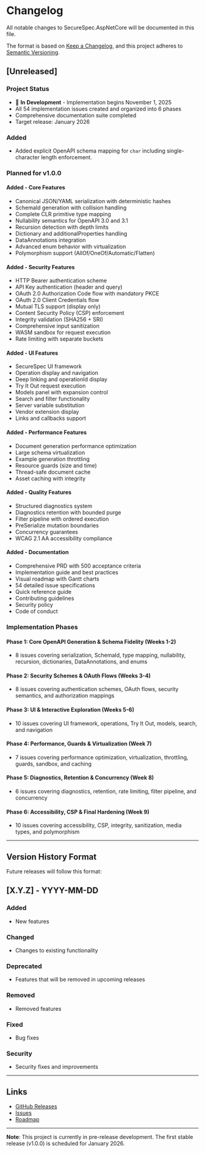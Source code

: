 # Changelog

All notable changes to SecureSpec.AspNetCore will be documented in this file.

The format is based on [Keep a Changelog](https://keepachangelog.com/en/1.0.0/),
and this project adheres to [Semantic Versioning](https://semver.org/spec/v2.0.0.html).

## [Unreleased]

### Project Status
- 🚧 **In Development** - Implementation begins November 1, 2025
- All 54 implementation issues created and organized into 6 phases
- Comprehensive documentation suite completed
- Target release: January 2026

### Added
- Added explicit OpenAPI schema mapping for `char` including single-character length enforcement.

### Planned for v1.0.0

#### Added - Core Features
- Canonical JSON/YAML serialization with deterministic hashes
- SchemaId generation with collision handling
- Complete CLR primitive type mapping
- Nullability semantics for OpenAPI 3.0 and 3.1
- Recursion detection with depth limits
- Dictionary and additionalProperties handling
- DataAnnotations integration
- Advanced enum behavior with virtualization
- Polymorphism support (AllOf/OneOf/Automatic/Flatten)

#### Added - Security Features
- HTTP Bearer authentication scheme
- API Key authentication (header and query)
- OAuth 2.0 Authorization Code flow with mandatory PKCE
- OAuth 2.0 Client Credentials flow
- Mutual TLS support (display only)
- Content Security Policy (CSP) enforcement
- Integrity validation (SHA256 + SRI)
- Comprehensive input sanitization
- WASM sandbox for request execution
- Rate limiting with separate buckets

#### Added - UI Features
- SecureSpec UI framework
- Operation display and navigation
- Deep linking and operationId display
- Try It Out request execution
- Models panel with expansion control
- Search and filter functionality
- Server variable substitution
- Vendor extension display
- Links and callbacks support

#### Added - Performance Features
- Document generation performance optimization
- Large schema virtualization
- Example generation throttling
- Resource guards (size and time)
- Thread-safe document cache
- Asset caching with integrity

#### Added - Quality Features
- Structured diagnostics system
- Diagnostics retention with bounded purge
- Filter pipeline with ordered execution
- PreSerialize mutation boundaries
- Concurrency guarantees
- WCAG 2.1 AA accessibility compliance

#### Added - Documentation
- Comprehensive PRD with 500 acceptance criteria
- Implementation guide and best practices
- Visual roadmap with Gantt charts
- 54 detailed issue specifications
- Quick reference guide
- Contributing guidelines
- Security policy
- Code of conduct

### Implementation Phases

#### Phase 1: Core OpenAPI Generation & Schema Fidelity (Weeks 1-2)
- 8 issues covering serialization, SchemaId, type mapping, nullability, recursion, dictionaries, DataAnnotations, and enums

#### Phase 2: Security Schemes & OAuth Flows (Weeks 3-4)
- 8 issues covering authentication schemes, OAuth flows, security semantics, and authorization mappings

#### Phase 3: UI & Interactive Exploration (Weeks 5-6)
- 10 issues covering UI framework, operations, Try It Out, models, search, and navigation

#### Phase 4: Performance, Guards & Virtualization (Week 7)
- 7 issues covering performance optimization, virtualization, throttling, guards, sandbox, and caching

#### Phase 5: Diagnostics, Retention & Concurrency (Week 8)
- 6 issues covering diagnostics, retention, rate limiting, filter pipeline, and concurrency

#### Phase 6: Accessibility, CSP & Final Hardening (Week 9)
- 10 issues covering accessibility, CSP, integrity, sanitization, media types, and polymorphism

---

## Version History Format

Future releases will follow this format:

## [X.Y.Z] - YYYY-MM-DD

### Added
- New features

### Changed
- Changes to existing functionality

### Deprecated
- Features that will be removed in upcoming releases

### Removed
- Removed features

### Fixed
- Bug fixes

### Security
- Security fixes and improvements

---

## Links

- [GitHub Releases](https://github.com/jarz/SecureSpec.AspNetCore/releases)
- [Issues](https://github.com/jarz/SecureSpec.AspNetCore/issues)
- [Roadmap](docs/ROADMAP.md)

---

**Note**: This project is currently in pre-release development. The first stable release (v1.0.0) is scheduled for January 2026.
